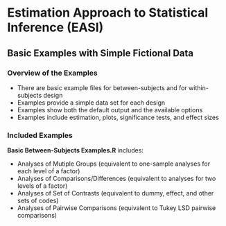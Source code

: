 # Estimation Approach to Statistical Inference (EASI)

## Basic Examples with Simple Fictional Data

### Overview of the Examples

- There are basic example files for between-subjects and for within-subjects design
- Examples provide a simple data set for each design
- Examples show both the default output and the available options
- Examples include estimation, plots, significance tests, and effect sizes

### Included Examples

**Basic Between-Subjects Examples.R** includes:

- Analyses of Mutiple Groups (equivalent to one-sample analyses for each level of a factor)
- Analyses of Comparisons/Differences (equivalent to analyses for two levels of a factor)
- Analyses of Set of Contrasts (equivalent to dummy, effect, and other sets of codes)
- Analyses of Pairwise Comparisons (equivalent to Tukey LSD pairwise comparisons)
